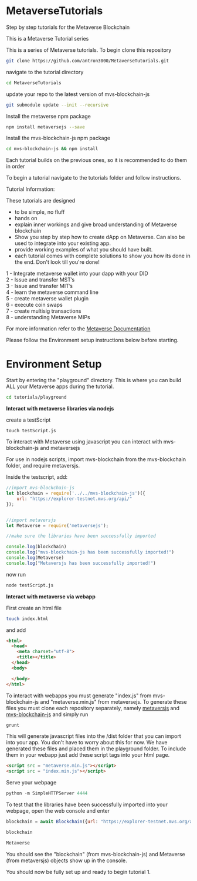 # MetaverseTutorials
Step by step tutorials for the Metaverse Blockchain

This is a Metaverse Tutorial series

This is a series of Metaverse tutorials. To begin clone this repository

```bash
git clone https://github.com/antron3000/MetaverseTutorials.git

```

navigate to the tutorial directory

```bash
cd MetaverseTutorials
```

update your repo to the latest version of mvs-blockchain-js
```bash
git submodule update --init --recursive
```

Install the metaverse npm package

```bash
npm install metaversejs --save
```

Install the mvs-blockchain-js npm package
```bash
cd mvs-blockchain-js && npm install
```


Each tutorial builds on the previous ones, so it is recommended to do them in order

To begin a tutorial navigate to the tutorials folder and follow instructions.

Tutorial Information:

These tutorials are designed
* to be simple, no fluff
* hands on
* explain inner workings and give broad understanding of Metaverse blockchain
* Show you step by step how to create dApp on Metaverse. Can also be used to integrate into your existing app.
* provide working examples of what you should have built.
* each tutorial comes with complete solutions to show you how its done in the end. Don't look till you're done!


1 - Integrate metaverse wallet into your dapp with your DID  
2 - Issue and transfer MST’s  
3 - Issue and transfer MIT’s  
4 - learn the metaverse command line  
5 - create metaverse wallet plugin  
6 - execute coin swaps  
7 - create multisig transactions  
8 - understanding Metaverse MIPs  

For more information refer to the [Metaverse Documentation](https://docs.mvs.org/docs/)

Please follow the Environment setup instructions below before starting.

# Environment Setup

Start by entering the "playground" directory. This is where you can build ALL your Metaverse apps during the tutorial.

```bash
cd tutorials/playground
```

**Interact with metaverse libraries via nodejs**

create a testScript
```
touch testScript.js
```

To interact with Metaverse using javascript you can interact with mvs-blockchain-js and metaversejs

For use in nodejs scripts, import mvs-blockchain from the mvs-blockchain folder, and require metaversjs.

Inside the testscript, add:

```javascript
//import mvs-blockchain-js
let blockchain = require('../../mvs-blockchain-js')({
    url: "https://explorer-testnet.mvs.org/api/"
});


//import metaversjs
let Metaverse = require('metaversejs');

//make sure the libraries have been successfully imported

console.log(blockchain)
console.log("mvs-blockchain-js has been successfully imported!")
console.log(Metaverse)
console.log("Metaversjs has been successfully imported!")
```

now run

```bash
node testScript.js
```

**Interact with metaverse via webapp**

First create an html file
```bash
touch index.html
```

and add

```html
<html>
  <head>
    <meta charset="utf-8">
    <title></title>
  </head>
  <body>

  </body>
</html>

```

To interact with webapps you must generate "index.js" from mvs-blockchain-js and "metaverse.min.js" from metaversejs. To generate these files you must clone each repository separately, namely [metaversjs](https://github.com/canguruhh/metaversejs) and [mvs-blockchain-js](https://github.com/mvs-org/mvs-blockchain-js) and simply run

```bash
grunt
```

This will generate javascript files into the /dist folder that you can import into your app.  You don't have to worry about this for now. We have generated these files and placed them in the playground folder. To include them in your webapp just add these script tags into your html page.

```html
<script src = "metaverse.min.js"></script>
<script src = "index.min.js"></script>
```

Serve your webpage
```python
python -m SimpleHTTPServer 4444
```

To test that the libraries have been successfully imported into your webpage, open the web console and enter

```javascript
blockchain = await Blockchain({url: "https://explorer-testnet.mvs.org/api/"})

blockchain

Metaverse
```

You should see the "blockchain" (from mvs-blockchain-js) and Metaverse (from metaversjs) objects show up in the console.

You should now be fully set up and ready to begin tutorial 1.
